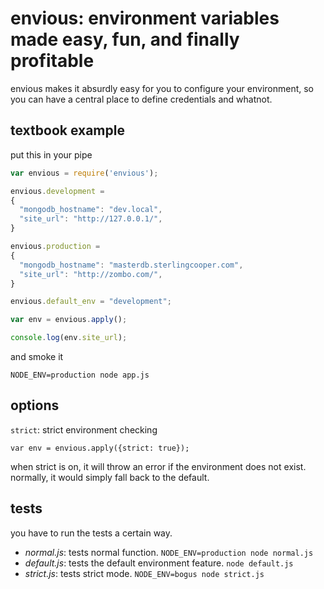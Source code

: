 # envious: environment variables made easy, fun, and finally profitable

envious makes it absurdly easy for you to configure your environment, so you can have a central place to define credentials and whatnot.

## textbook example

put this in your pipe

```javascript
var envious = require('envious');

envious.development = 
{
  "mongodb_hostname": "dev.local",
  "site_url": "http://127.0.0.1/",
}

envious.production = 
{
  "mongodb_hostname": "masterdb.sterlingcooper.com",
  "site_url": "http://zombo.com/",
}

envious.default_env = "development";

var env = envious.apply();

console.log(env.site_url);
```

and smoke it

    NODE_ENV=production node app.js

## options

`strict`: strict environment checking

    var env = envious.apply({strict: true});

when strict is on, it will throw an error if the environment does not exist. normally, it would simply fall back to the default.

## tests

you have to run the tests a certain way.

- *normal.js*: tests normal function. `NODE_ENV=production node normal.js`
- *default.js*: tests the default environment feature. `node default.js`
- *strict.js*: tests strict mode. `NODE_ENV=bogus node strict.js`
